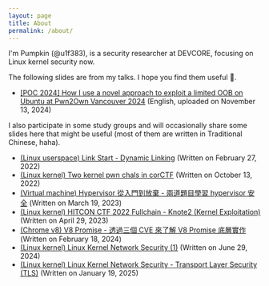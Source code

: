 ```yaml
---
layout: page
title: About
permalink: /about/
---
```


I'm Pumpkin (@u1f383), is a security researcher at DEVCORE, focusing on Linux kernel security now.

The following slides are from my talks. I hope you find them useful 🙂.
- [[POC 2024] How I use a novel approach to exploit a limited OOB on Ubuntu at Pwn2Own Vancouver 2024](/slides/talks/2024_POC-How_I_use_a_novel_approach_to_exploit_a_limited_OOB_on_Ubuntu_at_Pwn2Own_Vancouver_2024.pdf) (English, uploaded on November 13, 2024)


I also participate in some study groups and will occasionally share some slides here that might be useful (most of them are written in Traditional Chinese, haha).
- [(Linux userspace) Link Start - Dynamic Linking](/slides/study_groups/Deephacking-20220227.pdf) (Written on February 27, 2022)
- [(Linux kernel) Two kernel pwn chals in corCTF](/slides/study_groups/Deephacking-20221023.pdf) (Written on October 13, 2022)
- [(Virtual machine) Hypervisor 從入門到放棄 - 兩道題目學習 hypervisor 安全](/slides/study_groups/Deephacking-20230319.pdf) (Written on March 19, 2023)
- [(Linux kernel) HITCON CTF 2022 Fullchain - Knote2 (Kernel Exploitation)](/slides/study_groups/Deephacking-20230429.pdf) (Written on April 29, 2023)
- [(Chrome v8) V8 Promise - 透過三個 CVE 來了解 V8 Promise 底層實作](/slides/study_groups/Deephacking-20240218.pdf) (Written on February 18, 2024)
- [(Linux kernel) Linux Kernel Network Security (1)](/slides/study_groups/Deephacking-20240629.pdf) (Written on June 29, 2024)
- [(Linux kernel) Linux Kernel Network Security - Transport Layer Security (TLS)](/slides/study_groups/Deephacking-20250119.pdf) (Written on January 19, 2025)
